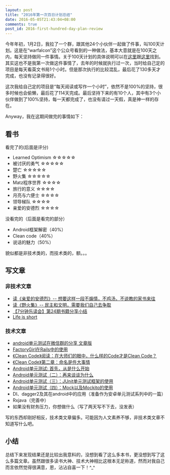 ```yaml
---
layout: post
title: "2016年第一次百日计划总结"
date: 2016-05-05T21:43:04+08:00
comments: true
post_id: 2016-first-hundred-day-plan-review
---
```


今年年初，1月2日，我拉了一个群，跟其他24个小伙伴一起做了件事，叫100天计划。这是在“warfalcon”这个公众号看到的一种做法，基本大意就是在100天之内，每天坚持做同一件事情。关于100天计划的具体说明可以在[这里](https://mp.weixin.qq.com/mp/appmsg/show?__biz=MjM5NjA3OTM0MA==&appmsgid=10000225&itemidx=1&sign=5841ae7c9309e5ee067097b1a9184bcb&scene=1&srcid=05037CYTdXvkjJfiCxRlXX0n&uin=MjU1ODA3OTAxNw%3D%3D&key=b28b03434249256b2692686e03d1265388913cf53a3ebd48f6169a4719addbf7237ce2c14d2a260e6f3e2a1f91c3fb45&ascene=0&pass_ticket=oMgFLy28O%2B9AOKlJdeXyoXSwtxt1PL7uRyqgJe9senZKF7jN894WPblmeyPM3CDp)跟[这里](https://mp.weixin.qq.com/mp/appmsg/show?__biz=MjM5NjA3OTM0MA==&appmsgid=10000227&itemidx=1&sign=49d3b21079972bac75659094b27f3cfd&scene=1&srcid=05031q0jUHNA0knWfENSP2KJ&uin=MjU1ODA3OTAxNw%3D%3D&key=b28b03434249256bab1ee9026d6354d71fac699128f6f9416c72247aa662b9a78ee7362a1f775d1c775ea78e8d69ecb0&ascene=0&pass_ticket=oMgFLy28O%2B9AOKlJdeXyoXSwtxt1PL7uRyqgJe9senZKF7jN894WPblmeyPM3CDp)找到。其实这也不是我第一次做这件事情了，去年的时候就执行过一次，当时给自己定的项目是每天看英文书局1个小时。但是那次执行的比较混乱，最后花了130多天才完成，也没有记录得很好。  

这次我给自己定的项目是“每天阅读或写作一个小时”，依然不是100%的坚持，很多时候也会偷懒，最后花了114天完成。最后坚持下来的有10个人，其中有3个小伙伴做到了100%坚持，每一天都完成了，也没有请过一天假，真是神一样的存在。

Anyway，我在这期间做完的事情如下：


## 看书
看完了的(后面是评分)


- Learned Optimism ☆☆☆☆☆
- 被讨厌的勇气 ☆☆☆☆☆
- 楚亡 ☆☆☆☆☆
- 野火集 ☆☆☆☆☆
- Matz程序世界 ☆☆☆☆
- 旅行的意义 ☆☆☆☆
- 月亮与六便士 ☆☆☆☆
- 领导梯队    ☆☆☆☆
- 亲爱的安德烈 ☆☆☆☆

没看完的（后面是看完的部分）

- Android框架解密（40%）
- Clean code（40%）
- 说话的魅力（50%）

貌似都是非技术类的，而技术类的，额。。。

## 写文章

### 非技术文章
- [读《亲爱的安德烈》-- 想要这样一段不煽情，不鸡汤，不说教的家书来往](http://chriszou.com/2016/01/24/book-dear-andre.html)
- [读《野火集》-- 民主和文明，需要我们自己去争取](http://chriszou.com/2016/02/20/democracy-is-owned-instead-of-given.html)
- [【7分钟乐读会】第24期书籍分享小结](https://mp.weixin.qq.com/s?__biz=MzAwODM0MDQwMg==&mid=402350469&idx=1&sn=55ad895fc0bfc3c2143a6716d843bd3b&scene=1&srcid=0503xC470RzkYvjcg4wDucFC&key=b28b03434249256ba8d8232dd4fd815a5bd1198a6050d3c14c0959099272026efefd0fafaeed47c127309ed5d59c1fbb&ascene=0&uin=MjU1ODA3OTAxNw%3D%3D&devicetype=iMac+MacBookPro12%2C1+OSX+OSX+10.11.4+build(15E65)&version=11020201&pass_ticket=oMgFLy28O%2B9AOKlJdeXyoXSwtxt1PL7uRyqgJe9senZKF7jN894WPblmeyPM3CDp)
- [Life is short](http://chriszou.com/2016/02/27/life-is-short.html)

### 技术文章
- [android单元测试在微信群的分享 文章版](http://chriszou.com/2016/04/25/android-unit-testing-wechat-group-share.html)
- [FactoryGirl在Rails中的使用](https://segmentfault.com/a/1190000004507448)
- [《Clean Code》阅读：在大师们的眼中，什么样的Code才是Clean Code？](http://chriszou.com/2016/03/04/what-is-clean-code.html)
- [《Clean Code》第二章：命名是件大事情](http://chriszou.com/2016/03/10/naming-is-no-little-thing.html)
- [Android单元测试: 首先，从是什么开始](http://chriszou.com/2016/04/13/android-unit-testing-start-from-what.html)
- [Android单元测试（二）：再来谈谈为什么](http://chriszou.com/2016/04/16/android-unit-testing-about-why.html)
- [Android单元测试（三）：JUnit单元测试框架的使用](http://chriszou.com/2016/04/18/android-unit-testing-junit.html)
- [Android单元测试（四）：Mock以及Mockito的使用](http://chriszou.com/2016/04/29/android-unit-testing-mockito.html)
- DI、dagger2及其在android中的应用（准备作为安卓单元测试系列中的一篇）
- Rxjava（完善中）
- 如果没有财务压力，你想做什么（写了两天写不下去，没发表）

写的东西却刚好相反，技术类文章偏多。可能因为人文素养不够，非技术类文章不知道写什么吧。


## 小结
总结下来发现结果还是比较出我意料的，没想到看了这么多本书，更没想到写了这么多篇文章。虽然跟很多读书大神、技术大神相比这根本无足称道，然而对我自己而言依然觉得很满意，恩，沾沾自喜一下！^_^